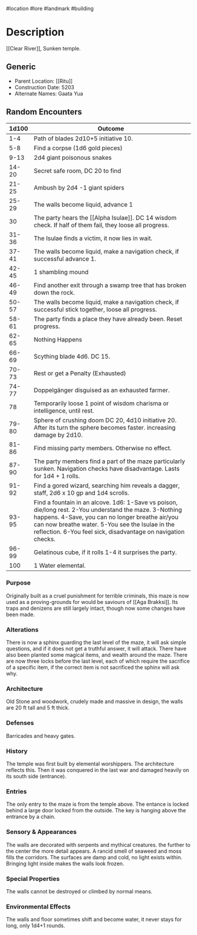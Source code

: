 #location #lore #landmark #building
# Description
[[Clear River]], Sunken temple.
## Generic
- Parent Location: [[Ritu]]
- Construction Date: 5203
- Alternate Names: Gaata Yua
## Random Encounters
| 1d100 | Outcome                                                                                                                                                                                                                                                                        |
| ----- | ------------------------------------------------------------------------------------------------------------------------------------------------------------------------------------------------------------------------------------------------------------------------------ |
| 1-4   | Path of blades 2d10+5 initiative 10.                                                                                                                                                                                                                                           |
| 5-8   | Find a corpse (1d6 gold pieces)                                                                                                                                                                                                                                                |
| 9-13  | 2d4 giant poisonous snakes                                                                                                                                                                                                                                                     |
| 14-20 | Secret safe room, DC 20 to find                                                                                                                                                                                                                                                |
| 21-25 | Ambush by 2d4 -1 giant spiders                                                                                                                                                                                                                                                 |
| 25-29 | The walls become liquid, advance 1                                                                                                                                                                                                                                             |
| 30    | The party hears the [[Alpha Isulae]]. DC 14 wisdom check. If half of them fail, they loose all progress.                                                                                                                                                                       |
| 31-36 | The Isulae finds a victim, it now lies in wait.                                                                                                                                                                                                                                |
| 37-41 | The walls become liquid, make a navigation check, if successful advance 1.                                                                                                                                                                                                     |
| 42-45 | 1 shambling mound                                                                                                                                                                                                                                                              |
| 46-49 | Find another exit through a swamp tree that has broken down the rock.                                                                                                                                                                                                          |
| 50-57 | The walls become liquid, make a navigation check, if successful stick together, loose all progress.                                                                                                                                                                            |
| 58-61 | The party finds a place they have already been. Reset progress.                                                                                                                                                                                                                |
| 62-65 | Nothing Happens                                                                                                                                                                                                                                                                |
| 66-69 | Scything blade 4d6. DC 15.                                                                                                                                                                                                                                                     |
| 70-73 | Rest or get a Penalty (Exhausted)                                                                                                                                                                                                                                              |
| 74-77 | Doppelgänger disguised as an exhausted farmer.                                                                                                                                                                                                                                 |
| 78    | Temporarily loose 1 point of wisdom charisma or intelligence, until rest.                                                                                                                                                                                                      |
| 79-80 | Sphere of crushing doom DC 20, 4d10 initiative 20. After its turn the sphere becomes faster. increasing damage by 2d10.                                                                                                                                                        |
| 81-86 | Find missing party members. Otherwise no effect.                                                                                                                                                                                                                               |
| 87-90 | The party members find a part of the maze particularly sunken. Navigation checks have disadvantage. Lasts for 1d4 + 1 rolls.                                                                                                                                                   |
| 91-92 | Find a gored wizard, searching him reveals a dagger, staff, 2d6 x 10 gp and 1d4 scrolls.                                                                                                                                                                                       |
| 93-95 | Find a fountain in an alcove. 1d6: 1-Save vs poison, die/long rest. 2-You understand the maze. 3-Nothing happens. 4-Save, you can no longer breathe air/you can now breathe water. 5-You see the Isulae in the reflection. 6-You feel sick, disadvantage on navigation checks. |
| 96-99 | Gelatinous cube, if it rolls 1-4 it surprises the party.                                                                                                                                                                                                                       |
| 100   | 1 Water elemental.                                                                                                                                                                                                                                                             |

### Purpose
Originally built as a cruel punishment for terrible criminals, this maze is now used as a proving-grounds for would be saviours of [[Aga Brakksi]]. 
Its traps and denizens are still largely intact, though now some changes have been made.
### Alterations
There is now a sphinx guarding the last level of the maze, it will ask simple questions, and if it does not get a truthful answer, it will attack.
There have also been planted some magical items, and wealth around the maze.
There are now three locks before the last level, each of which require the sacrifice of a specific item, if the correct item is not sacrificed the sphinx will ask why.

### Architecture
Old Stone and woodwork, crudely made and massive in design, the walls are 20 ft tall and 5 ft thick.

### Defenses
Barricades and heavy gates.
### History
The temple was first built by elemental worshippers. The architecture reflects this. Then it was conquered in the last war and damaged heavily on its south side (entrance).
### Entries
The only entry to the maze is from the temple above. The entance is locked behind a large door locked from the outside. The key is hanging above the entrance by a chain.
### Sensory & Appearances
The walls are decorated with serpents and mythical creatures. the further to the center the more detail appears.
A rancid smell of seaweed and moss fills the corridors. The surfaces are damp and cold, no light exists within.
Bringing light inside makes the walls look frozen.
### Special Properties
The walls cannot be destroyed or climbed by normal means.
### Environmental Effects
The walls and floor sometimes shift and become water, it never stays for long, only 1d4+1 rounds.